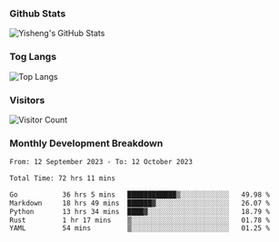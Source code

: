 ### Github Stats
![Yisheng's GitHub Stats](https://github-readme-stats-9qabuvhk1-gongyisheng.vercel.app/api?username=gongyisheng&count_private=true&show_icons=true)
### Tog Langs
![Top Langs](https://github-readme-stats-9qabuvhk1-gongyisheng.vercel.app/api/top-langs/?username=gongyisheng&layout=compact)
### Visitors
![Visitor Count](https://profile-counter.glitch.me/gongyisheng/count.svg)
### Monthly Development Breakdown
<!--START_SECTION:waka-->

```txt
From: 12 September 2023 - To: 12 October 2023

Total Time: 72 hrs 11 mins

Go           36 hrs 5 mins   ████████████▒░░░░░░░░░░░░   49.98 %
Markdown     18 hrs 49 mins  ██████▓░░░░░░░░░░░░░░░░░░   26.07 %
Python       13 hrs 34 mins  ████▓░░░░░░░░░░░░░░░░░░░░   18.79 %
Rust         1 hr 17 mins    ▒░░░░░░░░░░░░░░░░░░░░░░░░   01.78 %
YAML         54 mins         ▒░░░░░░░░░░░░░░░░░░░░░░░░   01.25 %
```

<!--END_SECTION:waka-->
